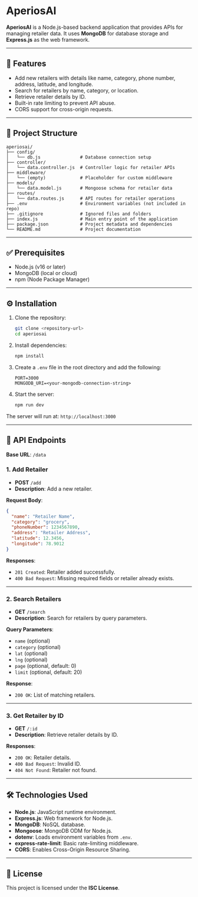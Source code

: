 # AperiosAI

**AperiosAI** is a Node.js-based backend application that provides APIs for managing retailer data. It uses **MongoDB** for database storage and **Express.js** as the web framework.

---

## 🚀 Features

- Add new retailers with details like name, category, phone number, address, latitude, and longitude.
- Search for retailers by name, category, or location.
- Retrieve retailer details by ID.
- Built-in rate limiting to prevent API abuse.
- CORS support for cross-origin requests.

---

## 📁 Project Structure

```
aperiosai/
├── config/
│   └── db.js               # Database connection setup
├── controller/
│   └── data.controller.js  # Controller logic for retailer APIs
├── middleware/
│   └── (empty)             # Placeholder for custom middleware
├── models/
│   └── data.model.js       # Mongoose schema for retailer data
├── routes/
│   └── data.routes.js      # API routes for retailer operations
├── .env                    # Environment variables (not included in repo)
├── .gitignore              # Ignored files and folders
├── index.js                # Main entry point of the application
├── package.json            # Project metadata and dependencies
└── README.md               # Project documentation
```

---

## ✅ Prerequisites

- Node.js (v16 or later)
- MongoDB (local or cloud)
- npm (Node Package Manager)

---

## ⚙️ Installation

1. Clone the repository:

   ```bash
   git clone <repository-url>
   cd aperiosai
   ```

2. Install dependencies:

   ```bash
   npm install
   ```

3. Create a `.env` file in the root directory and add the following:

   ```env
   PORT=3000
   MONGODB_URI=<your-mongodb-connection-string>
   ```

4. Start the server:

   ```bash
   npm run dev
   ```

The server will run at: `http://localhost:3000`

---

## 📡 API Endpoints

**Base URL**: `/data`

### 1. Add Retailer

- **POST** `/add`
- **Description**: Add a new retailer.

**Request Body**:

```json
{
  "name": "Retailer Name",
  "category": "grocery",
  "phoneNumber": 1234567890,
  "address": "Retailer Address",
  "latitude": 12.3456,
  "longitude": 78.9012
}
```

**Responses**:
- `201 Created`: Retailer added successfully.
- `400 Bad Request`: Missing required fields or retailer already exists.

---

### 2. Search Retailers

- **GET** `/search`
- **Description**: Search for retailers by query parameters.

**Query Parameters**:
- `name` (optional)
- `category` (optional)
- `lat` (optional)
- `lng` (optional)
- `page` (optional, default: 0)
- `limit` (optional, default: 20)

**Response**:
- `200 OK`: List of matching retailers.

---

### 3. Get Retailer by ID

- **GET** `/:id`
- **Description**: Retrieve retailer details by ID.

**Responses**:
- `200 OK`: Retailer details.
- `400 Bad Request`: Invalid ID.
- `404 Not Found`: Retailer not found.

---

## 🛠️ Technologies Used

- **Node.js**: JavaScript runtime environment.
- **Express.js**: Web framework for Node.js.
- **MongoDB**: NoSQL database.
- **Mongoose**: MongoDB ODM for Node.js.
- **dotenv**: Loads environment variables from `.env`.
- **express-rate-limit**: Basic rate-limiting middleware.
- **CORS**: Enables Cross-Origin Resource Sharing.

---

## 📄 License

This project is licensed under the **ISC License**.
